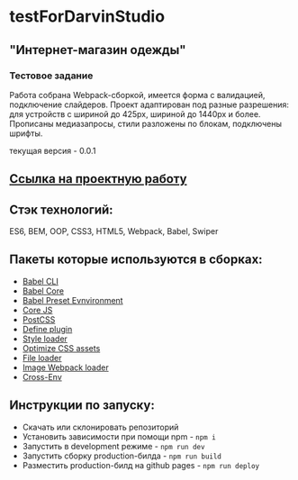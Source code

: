 # **testForDarvinStudio**

## "Интернет-магазин одежды"

### Тестовое задание

Работа собрана Webpack-сборкой, имеется форма с валидацией, подключение слайдеров. Проект адаптирован под разные разрешения: для устройств с шириной до 425px, шириной до 1440px и более. Прописаны медиазапросы, стили разложены по блокам, подключены шрифты.

текущая версия - 0.0.1

## [Ссылка на проектную работу](https://Nastena-na.github.io/testForDarvinStudio/)

## Стэк технологий:

ES6, BEM, OOP, CSS3, HTML5, Webpack, Babel, Swiper

## Пакеты которые используются в сборках:

- [Babel CLI](https://babeljs.io/docs/en/babel-cli#docsNav)
- [Babel Core](https://babeljs.io/docs/en/babel-core)
- [Babel Preset Evnvironment](https://babeljs.io/docs/en/babel-preset-env#docsNav)
- [Сore JS](https://github.com/zloirock/core-js#readme)
- [PostCSS](https://postcss.org/)
- [Define plugin](https://webpack.js.org/plugins/define-plugin/)
- [Style loader](https://github.com/webpack-contrib/style-loader)
- [Optimize CSS assets](https://www.npmjs.com/package/optimize-css-assets-webpack-plugin)
- [File loader](https://github.com/webpack-contrib/file-loader)
- [Image Webpack loader](https://www.npmjs.com/package/image-webpack-loader)
- [Cross-Env](https://www.npmjs.com/package/cross-env)

## Инструкции по запуску:

- Скачать или склонировать репозиторий
- Установить зависимости при помощи npm - `npm i`
- Запустить в development режиме - `npm run dev`
- Запустить сборку production-билда - `npm run build`
- Разместить production-билд на github pages - `npm run deploy`
